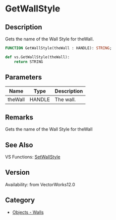 # GetWallStyle

## Description
Gets the name of the Wall Style for theWall.

```pascal
FUNCTION GetWallStyle(theWall : HANDLE): STRING;
```

```python
def vs.GetWallStyle(theWall):
    return STRING
```

## Parameters
|Name|Type|Description|
|---|---|---|
|theWall|HANDLE|The wall.|

## Remarks
Gets the name of the Wall Style for theWall

## See Also
VS Functions:
[SetWallStyle](SetWallStyle.md)

## Version
Availability: from VectorWorks12.0

## Category
* [Objects - Walls](../Categories/Objects%20-%20Walls.md)
